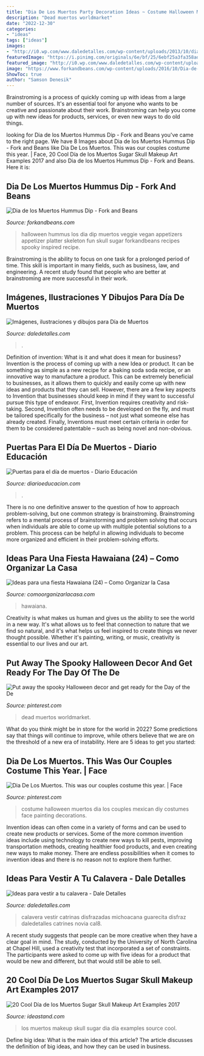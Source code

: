 ```yaml
---
title: "Dia De Los Muertos Party Decoration Ideas ~ Costume Halloween Muertos Dia Los Couples Mexican Diy Costumes Face Painting Decorations"
description: "Dead muertos worldmarket"
date: "2022-12-30"
categories:
- "ideas"
tags: ["ideas"]
images:
- "http://i0.wp.com/www.daledetalles.com/wp-content/uploads/2013/10/dia-de-muertos11.jpg?resize=640%2C990"
featuredImage: "https://i.pinimg.com/originals/6e/bf/25/6ebf25a3fa358ad3df6a11a3e0090882.jpg"
featured_image: "http://i0.wp.com/www.daledetalles.com/wp-content/uploads/2013/10/dia-de-muertos11.jpg?resize=640%2C990"
image: "https://www.forkandbeans.com/wp-content/uploads/2016/10/Dia-de-los-Hummus-Dip.jpg"
ShowToc: true
author: "Samson Denesik"
---
```



Brainstroming is a process of quickly coming up with ideas from a large number of sources. It's an essential tool for anyone who wants to be creative and passionate about their work. Brainstroming can help you come up with new ideas for products, services, or even new ways to do old things.

	

		
looking for Dia de los Muertos Hummus Dip - Fork and Beans you've came to the right page. We have 8 Images about Dia de los Muertos Hummus Dip - Fork and Beans like Dia De Los Muertos. This was our couples costume this year. | Face, 20 Cool Día de los Muertos Sugar Skull Makeup Art Examples 2017 and also Dia de los Muertos Hummus Dip - Fork and Beans. Here it is:
		
    
## Dia De Los Muertos Hummus Dip - Fork And Beans

<img loading=lazy src="https://www.forkandbeans.com/wp-content/uploads/2016/10/Dia-de-los-Hummus-Dip.jpg" onerror="this.onerror=null;this.src='https://tse3.mm.bing.net/th?id=OIP.URfKoxYBRr8isghkqgyXLAHaKh&amp;pid=15.1';" alt="Dia de los Muertos Hummus Dip - Fork and Beans">

_Source: forkandbeans.com_

>halloween hummus los dia dip muertos veggie vegan appetizers appetizer platter skeleton fun skull sugar forkandbeans recipes spooky inspired recipe. 

	

Brainstroming is the ability to focus on one task for a prolonged period of time. This skill is important in many fields, such as business, law, and engineering. A recent study found that people who are better at brainstroming are more successful in their work.

    
## Imágenes, Ilustraciones Y Dibujos Para Día De Muertos

<img loading=lazy src="http://i0.wp.com/www.daledetalles.com/wp-content/uploads/2013/10/dia-de-muertos11.jpg?resize=640%2C990" onerror="this.onerror=null;this.src='https://tse3.mm.bing.net/th?id=OIP.UtuhX0RWtaj6ZoksQBbVywHaLd&amp;pid=15.1';" alt="Imágenes, ilustraciones y dibujos para Día de Muertos">

_Source: daledetalles.com_

>. 

	

Definition of invention: What is it and what does it mean for business?
Invention is the process of coming up with a new Idea or product. It can be something as simple as a new recipe for a baking soda soda recipe, or an innovative way to manufacture a product. This can be extremely beneficial to businesses, as it allows them to quickly and easily come up with new ideas and products that they can sell. However, there are a few key aspects to Invention that businesses should keep in mind if they want to successful pursue this type of endeavor. First, Invention requires creativity and risk-taking. Second, Invention often needs to be developed on the fly, and must be tailored specifically for the business – not just what someone else has already created. Finally, Inventions must meet certain criteria in order for them to be considered patentable – such as being novel and non-obvious.

    
## Puertas Para El Día De Muertos - Diario Educación

<img loading=lazy src="https://diarioeducacion.com/wp-content/uploads/2018/10/Puerta-de-muertos-4.jpg" onerror="this.onerror=null;this.src='https://tse3.mm.bing.net/th?id=OIP.SdZCF7KFwsBloCX8zXf2QgAAAA&amp;pid=15.1';" alt="Puertas para el día de muertos - Diario Educación">

_Source: diarioeducacion.com_

>. 

	

There is no one definitive answer to the question of how to approach problem-solving, but one common strategy is brainstroming. Brainstroming refers to a mental process of brainstorming and problem solving that occurs when individuals are able to come up with multiple potential solutions to a problem. This process can be helpful in allowing individuals to become more organized and efficient in their problem-solving efforts.

    
## Ideas Para Una Fiesta Hawaiana (24) – Como Organizar La Casa

<img loading=lazy src="https://comoorganizarlacasa.com/wp-content/uploads/2016/04/Ideas-para-una-fiesta-Hawaiana-24.jpg" onerror="this.onerror=null;this.src='https://tse2.mm.bing.net/th?id=OIP.E9LbjvKFzTfi6uPEb-fmDwHaLG&amp;pid=15.1';" alt="Ideas para una fiesta Hawaiana (24) – Como Organizar la Casa">

_Source: comoorganizarlacasa.com_

>hawaiana. 

	

Creativity is what makes us human and gives us the ability to see the world in a new way. It's what allows us to feel that connection to nature that we find so natural, and it's what helps us feel inspired to create things we never thought possible. Whether it's painting, writing, or music, creativity is essential to our lives and our art.

    
## Put Away The Spooky Halloween Decor And Get Ready For The Day Of The De

<img loading=lazy src="https://i.pinimg.com/originals/ca/82/60/ca826087103b6a348329a49cb5f89132.jpg" onerror="this.onerror=null;this.src='https://tse2.mm.bing.net/th?id=OIP.mNNmm8JMYxapGZfXWwAFyAHaLH&amp;pid=15.1';" alt="Put away the spooky Halloween decor and get ready for the Day of the De">

_Source: pinterest.com_

>dead muertos worldmarket. 

	

What do you think might be in store for the world in 2022? Some predictions say that things will continue to improve, while others believe that we are on the threshold of a new era of instability. Here are 5 ideas to get you started: 

    
## Dia De Los Muertos. This Was Our Couples Costume This Year. | Face

<img loading=lazy src="https://i.pinimg.com/originals/6e/bf/25/6ebf25a3fa358ad3df6a11a3e0090882.jpg" onerror="this.onerror=null;this.src='https://tse1.mm.bing.net/th?id=OIP.KK-x6pg6_2pAClyBflnAnwHaMY&amp;pid=15.1';" alt="Dia De Los Muertos. This was our couples costume this year. | Face">

_Source: pinterest.com_

>costume halloween muertos dia los couples mexican diy costumes face painting decorations. 

	

Invention ideas can often come in a variety of forms and can be used to create new products or services. Some of the more common invention ideas include using technology to create new ways to kill pests, improving transportation methods, creating healthier food products, and even creating new ways to make money. There are endless possibilities when it comes to invention ideas and there is no reason not to explore them further.

    
## Ideas Para Vestir A Tu Calavera - Dale Detalles

<img loading=lazy src="https://i1.wp.com/www.daledetalles.com/wp-content/uploads/2013/10/cal8.jpg" onerror="this.onerror=null;this.src='https://tse1.mm.bing.net/th?id=OIP.dEatzdIdRhwFw2eWwU6gsQHaFk&amp;pid=15.1';" alt="Ideas para vestir a tu calavera - Dale Detalles">

_Source: daledetalles.com_

>calavera vestir catrinas disfrazadas michoacana guarecita disfraz daledetalles catrines novia cal8. 

	

A recent study suggests that people can be more creative when they have a clear goal in mind. The study, conducted by the University of North Carolina at Chapel Hill, used a creativity test that incorporated a set of constraints. The participants were asked to come up with five ideas for a product that would be new and different, but that would still be able to sell.

    
## 20 Cool Día De Los Muertos Sugar Skull Makeup Art Examples 2017

<img loading=lazy src="https://ideastand.com/wp-content/uploads/2014/05/dia-de-los-muertos/20-steampunk-dia-de-los-muertos.jpg" onerror="this.onerror=null;this.src='https://tse2.mm.bing.net/th?id=OIP.H82jDdIjC1-1VoIGkpt99AHaLH&amp;pid=15.1';" alt="20 Cool Día de los Muertos Sugar Skull Makeup Art Examples 2017">

_Source: ideastand.com_

>los muertos makeup skull sugar dia día examples source cool. 

	

Define big idea: What is the main idea of this article?
The article discusses the definition of big ideas, and how they can be used in business.

